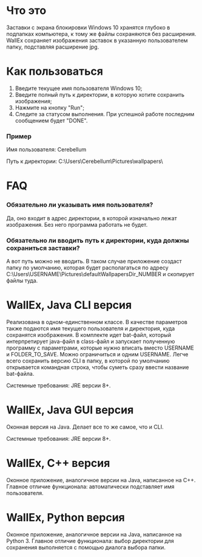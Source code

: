 # Что это

Заставки с экрана блокировки Windows 10 хранятся глубоко в подпапках компьютера, к тому же файлы сохраняются без расширения. WallEx сохраняет изображения заставок в указанную пользователем папку, подставляя расширение jpg.

# Как пользоваться

1. Введите текущее имя пользователя Windows 10;
2. Введите полный путь к директории, в которую хотите сохранить изображения;
3. Нажмите на кнопку "Run";
4. Следите за статусом выполнения. При успешной работе последним сообщением будет "DONE".

### Пример

Имя пользователя: Cerebellum

Путь к директории: C:\Users\Cerebellum\Pictures\wallpapers\

# FAQ

### Обязательно ли указывать имя пользователя?

Да, оно входит в адрес директории, в которой изначально лежат изображения. Без него программа работать не будет.

### Обязательно ли вводить путь к директории, куда должны сохраниться заставки?

А вот путь можно не вводить. В таком случае приложение создаст папку по умолчанию, которая будет располагаться по адресу C:\Users\USERNAME\Pictures\defaultWallpapersDir_NUMBER и скопирует файлы туда.

# WallEx, Java CLI версия

Реализована в одном-единственном классе. В качестве параметров также подаются имя текущего пользователя и директория, куда сохранятся изображения. В комплекте идет bat-файл, который интерпретирует java-файл в class-файл и запускает полученную программу с параметрами, которые нужно вписать вместо USERNAME и FOLDER_TO_SAVE. Можно ограничиться и одним USERNAME. Легче всего сохранить версию CLI в папку, в которой по умолчанию открывается командная строка, чтобы суметь сразу ввести название bat-файла.

Системные требования: JRE версии 8+.

# WallEx, Java GUI версия

Оконная версия на Java. Делает все то же самое, что и CLI.

Системные требования: JRE версии 8+.

# WallEx, C++ версия

Оконное приложение, аналогичное версии на Java, написанное на C++. Главное отличие функционала: автоматически подставляет имя пользователя.

# WallEx, Python версия

Оконное приложение, аналогичное версии на Java, написанное на Python 3. Главное отличие функционала: выбор директории для сохранения выполняется с помощью диалога выбора папки.

